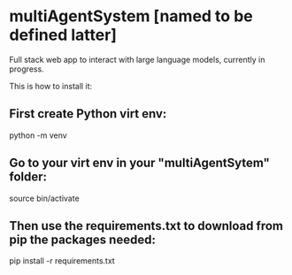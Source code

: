# multiAgentSystem [named to be defined latter]
Full stack web app to interact with large language models, currently in progress.

This is how to install it:

## First create Python virt env:

python -m venv <multiAgentSystem>

## Go to your virt env in your "multiAgentSytem" folder:
source bin/activate

## Then use the requirements.txt to download from pip the packages needed:
pip install -r requirements.txt
